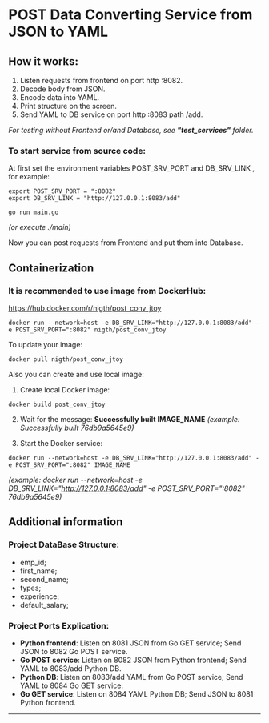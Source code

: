 # POST Data Converting Service from JSON to YAML

## How it works:
1. Listen requests from frontend on port http :8082.
2. Decode body from JSON.
3. Encode data into YAML.
4. Print structure on the screen.
5. Send YAML to DB service on port http :8083 path /add.

*For testing without Frontend or/and Database, see **"test_services"** folder.*

### To start service from source code:
At first set the environment variables POST_SRV_PORT and DB_SRV_LINK , for example:
```
export POST_SRV_PORT = ":8082"
export DB_SRV_LINK = "http://127.0.0.1:8083/add"

go run main.go 
```
_(or execute ./main)_

Now you can post requests from Frontend and put them into Database.

## Containerization

### It is recommended to use image from DockerHub:
https://hub.docker.com/r/nigth/post_conv_jtoy
```
docker run --network=host -e DB_SRV_LINK="http://127.0.0.1:8083/add" -e POST_SRV_PORT=":8082" nigth/post_conv_jtoy
```
To update your image:
```
docker pull nigth/post_conv_jtoy
```
Also you can create and use local image:
1) Create local Docker image:
```
docker build post_conv_jtoy
```
2) Wait for the message: 
**Successfully built IMAGE_NAME**
_(example: Successfully built    76db9a5645e9)_

3) Start the Docker service:
```
docker run --network=host -e DB_SRV_LINK="http://127.0.0.1:8083/add" -e POST_SRV_PORT=":8082" IMAGE_NAME
```
*(example: docker run --network=host -e DB_SRV_LINK="http://127.0.0.1:8083/add" -e POST_SRV_PORT=":8082" 76db9a5645e9)*
## Additional information

### Project DataBase Structure:
- emp_id;
- first_name;
- second_name;
- types;
- experience;
- default_salary;

### Project Ports Explication:
+ **Python frontend**: Listen on 8081 JSON from Go GET service;      Send JSON to 8082 Go POST service.
+ **Go POST service**: Listen on 8082 JSON from Python frontend;     Send YAML to 8083/add Python DB.
+ **Python DB**:       Listen on 8083/add YAML from Go POST service; Send YAML to 8084 Go GET service.
+ **Go GET service**:  Listen on 8084 YAML Python DB;                Send JSON to 8081 Python frontend. 
___
